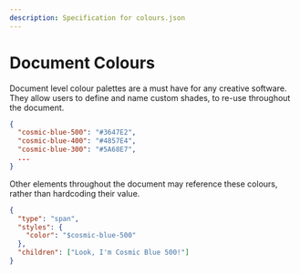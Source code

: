```yaml
---
description: Specification for colours.json
---
```


# Document Colours

Document level colour palettes are a must have for any creative software. They allow users to define and name custom shades, to re-use throughout the document.

```json
{
  "cosmic-blue-500": "#3647E2",
  "cosmic-blue-400": "#4857E4",
  "cosmic-blue-300": "#5A68E7",
  ...
}
```

Other elements throughout the document may reference these colours, rather than hardcoding their value.

```json
{
  "type": "span",
  "styles": {
    "color": "$cosmic-blue-500"
  },
  "children": ["Look, I'm Cosmic Blue 500!"]
}
```
